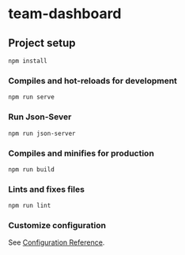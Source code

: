 # team-dashboard

## Project setup
```
npm install
```

### Compiles and hot-reloads for development
```
npm run serve
```

### Run Json-Sever 
```
npm run json-server
```

### Compiles and minifies for production
```
npm run build
```

### Lints and fixes files
```
npm run lint
```

### Customize configuration
See [Configuration Reference](https://cli.vuejs.org/config/).
